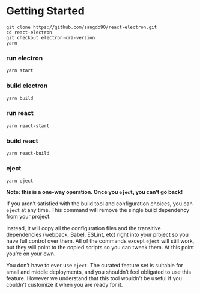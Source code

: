 # Getting Started 

```
git clone https://github.com/sangdo90/react-electron.git
cd react-electron 
git checkout electron-cra-version
yarn
```

### run electron
`yarn start`

### build electron
`yarn build`

### run react
`yarn react-start`

### build react
`yarn react-build`


### eject
`yarn eject`

**Note: this is a one-way operation. Once you `eject`, you can’t go back!**

If you aren’t satisfied with the build tool and configuration choices, you can `eject` at any time. This command will remove the single build dependency from your project.

Instead, it will copy all the configuration files and the transitive dependencies (webpack, Babel, ESLint, etc) right into your project so you have full control over them. All of the commands except `eject` will still work, but they will point to the copied scripts so you can tweak them. At this point you’re on your own.

You don’t have to ever use `eject`. The curated feature set is suitable for small and middle deployments, and you shouldn’t feel obligated to use this feature. However we understand that this tool wouldn’t be useful if you couldn’t customize it when you are ready for it.